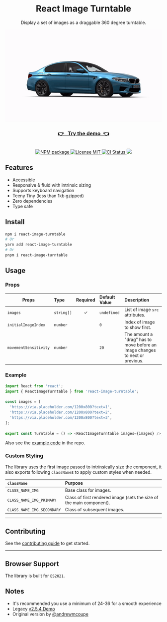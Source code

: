 <div align="center">

# React Image Turntable

Display a set of images as a draggable 360 degree turntable.

[![React Image Turntable with rotating car](https://raw.githubusercontent.com/nerdyman/stuff/main/libs/react-image-turntable/capture.gif)](https://codesandbox.io/s/github/nerdyman/react-image-turntable/tree/main/example?file=/src/App.tsx:5537-5598)

<a href="https://codesandbox.io/s/github/nerdyman/react-image-turntable/tree/main/example?file=/src/App.tsx:5537-5598" target="_blank" rel="noopener, noreferrer">

### [👉 &nbsp; Try the demo &nbsp;👈](https://codesandbox.io/s/github/nerdyman/react-image-turntable/tree/main/example?file=/src/App.tsx:5537-5598)

</a>

<br />

<a href="https://npmjs.com/package/react-image-turntable">
  <img src="https://img.shields.io/npm/v/react-image-turntable.svg?label=version" alt="NPM package" />
</a>
<a href="https://github.com/nerdyman/react-image-turntable/blob/main/LICENSE">
  <img src="https://img.shields.io/npm/l/react-image-turntable.svg" alt="License MIT" />
</a>
<a href="https://github.com/nerdyman/react-image-turntable/actions?query=branch%3Amain+workflow%3Aci++">
  <img src="https://img.shields.io/github/workflow/status/nerdyman/react-image-turntable/ci?label=ci" alt="CI Status" />
</a>
<a href="https://codeclimate.com/github/nerdyman/react-image-turntable/test_coverage">
  <img src="https://img.shields.io/codeclimate/coverage/nerdyman/react-image-turntable" />
</a>

</div>

## Features

- Accessible
- Responsive & fluid with intrinsic sizing
- Supports keyboard navigation
- Teeny Tiny (less than 1kb gzipped)
- Zero dependencies
- Type safe

## Install

```sh
npm i react-image-turntable
# Or
yarn add react-image-turntable
# Or
pnpm i react-image-turntable
```

## Usage

### Props

| Props                 | Type       | Required | Default Value | Description                                                                  |
| --------------------- | :--------- | :------: | :------------ | :--------------------------------------------------------------------------- |
| `images`              | `string[]` |    ✓     | `undefined`   | List of image `src` attributes.                                              |
| `initialImageIndex`   | `number`   |          | `0`           | Index of image to show first.                                                |
| `movementSensitivity` | `number`   |          | `20`          | The amount a "drag" has to move before an image changes to next or previous. |

### Example

```ts
import React from 'react';
import { ReactImageTurntable } from 'react-image-turntable';

const images = [
  'https://via.placeholder.com/1200x800?text=1',
  'https://via.placeholder.com/1200x800?text=2',
  'https://via.placeholder.com/1200x800?text=3',
];

export const Turntable = () => <ReactImageTurntable images={images} />;
```

Also see the [example code](./example) in the repo.

### Custom Styling

The library uses the first image passed to intrinsically size the component, it also exports following
`className`s to apply custom styles when needed.

| `className`                | Purpose                                                              |
| :------------------------- | :------------------------------------------------------------------- |
| `CLASS_NAME_IMG`           | Base class for images.                                               |
| `CLASS_NAME_IMG_PRIMARY`   | Class of first rendered image (sets the size of the main component). |
| `CLASS_NAME_IMG_SECONDARY` | Class of subsequent images.                                          |

---

## Contributing

See the [contributing guide](./CONTRIBUTING.md) to get started.

---

## Browser Support

The library is built for `ES2021`.

## Notes

- It's recommended you use a minimum of 24-36 for a smooth experience
- Legacy [v2.5.4 Demo](https://codesandbox.io/s/react-image-turntable-riy93)
- Original version by [@andrewmcoupe](https://github.com/andrewmcoupe)

